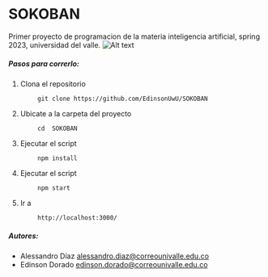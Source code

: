 # SOKOBAN
Primer proyecto de programacion de la materia inteligencia artificial, spring 2023, universidad del valle.
![Alt text](https://github.com/EdinsonUwU/SOKOBAN/blob/main/view.png)
##### Pasos para correrlo:
1. Clona el repositorio
```
        git clone https://github.com/EdinsonUwU/SOKOBAN
```
2. Ubicate a la carpeta del proyecto
```
        cd  SOKOBAN
```
3. Ejecutar el script
```
        npm install
```
4. Ejecutar el script
```
        npm start
```
5. Ir a 
```
        http://localhost:3000/
```
##### Autores:
* Alessandro Díaz alessandro.diaz@correounivalle.edu.co
* Edinson Dorado edinson.dorado@correounivalle.edu.co
